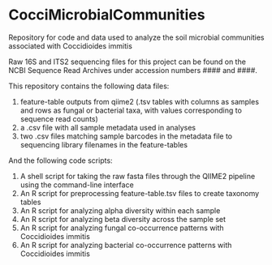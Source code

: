 # CocciMicrobialCommunities
Repository for code and data used to analyze the soil microbial communities associated with Coccidioides immitis

Raw 16S and ITS2 sequencing files for this project can be found on the NCBI Sequence Read Archives under accession numbers #### and ####. 

This repository contains the following data files: 

1. feature-table outputs from qiime2 (.tsv tables with columns as samples and rows as fungal or bacterial taxa, with values corresponding to sequence read counts)
2. a .csv file with all sample metadata used in analyses
3. two .csv files matching sample barcodes in the metadata file to sequencing library filenames in the feature-tables

And the following code scripts: 
1. A shell script for taking the raw fasta files through the QIIME2 pipeline using the command-line interface
2. An R script for preprocessing feature-table.tsv files to create taxonomy tables
3. An R script for analyzing alpha diversity within each sample
4. An R script for analyzing beta diversity across the sample set
5. An R script for analyzing fungal co-occurrence patterns with Coccidioides immitis
6.  An R script for analyzing bacterial co-occurrence patterns with Coccidioides immitis
